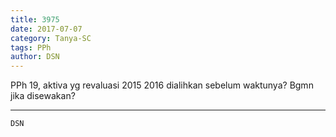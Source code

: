 ```yaml
---
title: 3975
date: 2017-07-07
category: Tanya-SC
tags: PPh
author: DSN
---
```


PPh 19, aktiva yg revaluasi 2015 2016 dialihkan sebelum waktunya? Bgmn jika disewakan?

---



`DSN`
